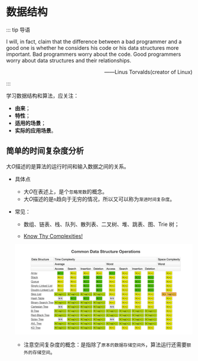 # 数据结构

::: tip 导语

I will, in fact, claim that the difference between a bad programmer and a good one is whether he considers his code or his data structures more important. Bad programmers worry about the code. Good programmers worry about data structures and their relationships.
<p style="direction: rtl;"><span>Linus Torvalds(creator of Linux)</span><span>——</span></p>

:::

学习数据结构和算法，应关注：

- **由来**；
- **特性**；
- **适用的场景**；
- **实际的应用场景**。

## 简单的时间复杂度分析

大$O$描述的是算法的运行时间和输入数据之间的关系。

- 具体点
  - 大$O$在表述上，是个`忽略常数`的概念。
  - 大$O$描述的是`n`趋向于无穷的情况，所以又可以称为`渐进时间复杂度`。

- 常见：

  - 数组、链表、栈、队列、散列表、二叉树、堆、跳表、图、Trie 树；

  - [Know Thy Complexities!](http://www.bigocheatsheet.com/)

  ![Know Thy Complexities!](../../.imgs/know_thy_complexities.png)

  - 注意空间复杂度的概念：是指除了`原本的数据存储空间外`，算法运行还需要`额外的存储空间`。
